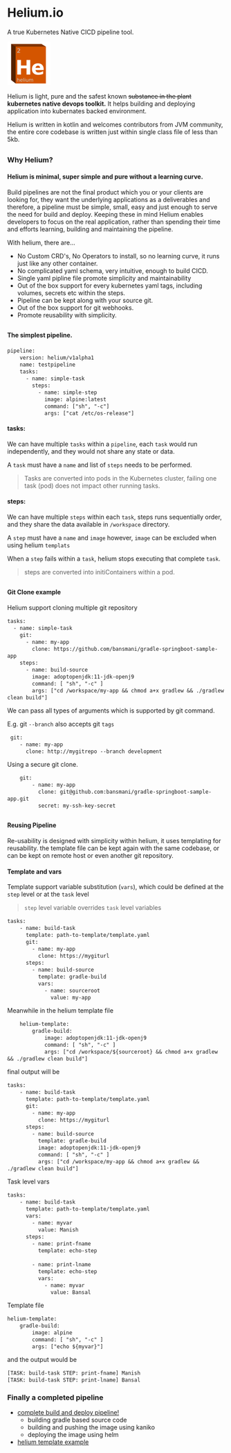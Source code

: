 # Helium.io
A true Kubernetes Native CICD pipeline tool.

![helium](docs/images/helium-small.png)

Helium is light, pure and the safest known ~~substance in the plant~~  **kubernetes native devops toolkit.** It helps building and deploying application into kubernates backed environment.

Helium is written in kotlin and welcomes contributors from JVM community, the entire core codebase is written just within single class file of less than 5kb.
##

### Why Helium?

#### Helium is minimal, super simple and pure without a learning curve.
Build pipelines are not the final product which you or your clients are looking for,  they want the underlying applications as a deliverables and therefore, a pipeline must be simple, small, easy and just enough to serve the need for build and deploy.
Keeping these in mind Helium enables developers to focus on the real application, rather than spending their time and efforts learning, building and maintaining the pipeline.

With helium, there are...
* No Custom CRD's, No Operators to install, so no learning curve, it runs just like any other container.
* No complicated yaml schema, very intuitive, enough to build CICD.
* Single yaml pipline file promote simplicity and maintainability
* Out of the box support for every kubernetes yaml tags, including volumes, secrets etc within the steps.
* Pipeline can be kept along with your source git.
* Out of the box support for git webhooks.
* Promote reusability with simplicity.

##

#### The simplest pipeline.

    pipeline:  
        version: helium/v1alpha1  
        name: testpipeline
        tasks:  
          - name: simple-task  
            steps:  
              - name: simple-step  
                image: alpine:latest  
                command: ["sh", "-c"]  
                args: ["cat /etc/os-release"]



#### tasks:
We can have multiple `tasks` within a `pipeline`, each `task` would run independently, and they would not share any state or data.

A  `task` must have a `name`  and list of `steps`  needs to be performed.

> Tasks are converted into pods in the Kubernetes cluster, failing one task (pod) does not impact other running tasks.

#### steps:
We can have multiple `steps` within each `task`, steps runs sequentially order, and they share the data available in `/workspace` directory.

A  `step` must have a `name` and `image` however, `image` can be excluded when using helium `templats`

When a `step` fails within a `task`, helium stops executing that complete `task`.

> steps are converted into initiContainers within a pod.

##
#### Git Clone example

Helium support cloning multiple git repository 

    tasks:  
      - name: simple-task  
        git: 
          - name: my-app
            clone: https://github.com/bansmani/gradle-springboot-sample-app
        steps:  
          - name: build-source
            image: adoptopenjdk:11-jdk-openj9
            command: [ "sh", "-c" ]
            args: ["cd /workspace/my-app && chmod a+x gradlew && ./gradlew clean build"]


We can pass all types of arguments which is supported by git command. 

E.g. git `--branch` also accepts git `tags`
 
     git:
        - name: my-app 
          clone: http://mygitrepo --branch development


Using a secure git clone. 

        git:
            - name: my-app
              clone: git@github.com:bansmani/gradle-springboot-sample-app.git
              secret: my-ssh-key-secret

##

#### Reusing Pipeline

Re-usability is designed with simplicity within helium, it uses templating for reusability. 
the template file can be kept again with the same codebase, or can be kept on remote host 
or even another git repository. 

#### Template and vars
Template support variable substitution (`vars`), which could be defined at the `step` level or at the `task` level 

> `step` level variable overrides `task` level variables 

    tasks:
        - name: build-task
          template: path-to-template/template.yaml
          git: 
            - name: my-app 
              clone: https://mygiturl
          steps:
            - name: build-source
              template: gradle-build
              vars: 
                - name: sourceroot
                  value: my-app

Meanwhile in the helium template file 

        helium-template:
            gradle-build:
                image: adoptopenjdk:11-jdk-openj9
                command: [ "sh", "-c" ]
                args: ["cd /workspace/${sourceroot} && chmod a+x gradlew && ./gradlew clean build"]

final output will be 

    tasks:
        - name: build-task
          template: path-to-template/template.yaml
          git: 
            - name: my-app 
              clone: https://mygiturl
          steps:
            - name: build-source
              template: gradle-build
              image: adoptopenjdk:11-jdk-openj9
              command: [ "sh", "-c" ]
              args: ["cd /workspace/my-app && chmod a+x gradlew && ./gradlew clean build"]


Task level vars

    tasks:
        - name: build-task
          template: path-to-template/template.yaml
          vars: 
            - name: myvar
              value: Manish
          steps:
            - name: print-fname
              template: echo-step

            - name: print-lname
              template: echo-step
              vars: 
                - name: myvar
                  value: Bansal

Template file

    helium-template:
        gradle-build:
            image: alpine
            command: [ "sh", "-c" ]
            args: ["echo ${myvar}"]


and the output would be 

    [TASK: build-task STEP: print-fname] Manish
    [TASK: build-task STEP: print-lname] Bansal


### Finally a completed pipeline 
* [complete build and deploy pipeline!](testdata/complete-pipeline-example-01.yaml)
  * building gradle based source code
  * building and pushing the image using kaniko 
  * deploying the image using helm  
* [helium template example](testdata/helium-tmeplate.yaml)
    
